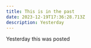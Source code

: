 ```yaml
---
title: This is in the past
date: 2023-12-19T17:36:28.713Z
description: Yesterday
---
```

Yesterday this was posted